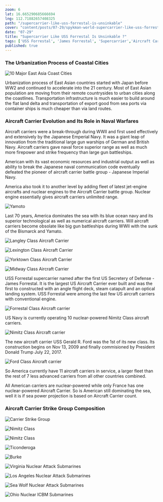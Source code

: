 ```yaml
---
zoom: 6
lat: 16.665290685666694
lng: 112.71882657408325
path: "/supercarrier-like-uss-forrestal-is-unsinkable"
cover: "content/posts/07-29/spykman-world-supercarrier-like-uss-forrestal-is-unsinkable.png"
date: "07-29"
title: "Supercarrier Like USS Forrestal Is Unsinkable ?"
tags: ['USS Forrestal', 'James Forrestal', 'Supercarrier','Aircraft Carrier','US Navy','Blue Ocean Navy','Submarine','Longrange Missle','Spykman World','Nicholas Spykman']    
published: true
---
```

### The Urbanization Process of Coastal Cities
![10 Major East Asia Coast Cities](content/posts/07-29/10_major_coastal_cities_of_east_asia.png)

Urbanization process of East Asian countries started with Japan before WW2 and continued to accelerate into the 21 century. Most of East Asian population are moving from their remote countrysides to urban cities along the coastlines. Transportation infrastructure is much easier to build around the flat land delta and transportation of export good from sea ports via container ships is much cheaper than via land routes. 

### Aircraft Carrier Evolution and Its Role in Naval Warfares
Aircraft carriers were a break-through during WWII and first used effectively and extensively by the Japanese Emperial Navy. It was a giant leap of innovation from the traditional large gun warships of German and British Navy. Aircraft carriers gave naval force superior range as well as much more firepower and strike frequency than large gun battleships.

American with its vast economic resources and industrial output as well as ability to break the Japanese naval communication code eventually defeated the pioneer of aircraft carrier battle group - Japanese Imperial Navy.

America also took it to another level by adding fleet of latest jet-engine aircrafts and nuclear engines to the Aircraft Carrier battle group. Nuclear engine essentially gives aircraft carriers unlimited range.

![Yamoto](content/posts/07-29/yamoto_battleship.png)

Last 70 years, America dominates the sea with its blue ocean navy and its superior technological as well as numerical aircraft carriers. Will aircraft carriers become obsolate like big gun battleships during WWII with the sunk of the Bismarck and Yamato. 

![Langley Class Aircraft Carrier](content/posts/07-29/langley_class_carrier.png)

![Lexington Class Aircraft Carrier](content/posts/07-29/lexington_class_carrier.png)

![Yorktown Class Aircraft Carrier](content/posts/07-29/yorktown_class_carrier.png)

![Midway Class Aircraft Carrier](content/posts/07-29/midway_class_carrier.png)

USS Forrestal supercarrier named after the first US Secretery of Defense - James Forrestal. It is the largest US Aircraft Carrier ever built and was the first to constructed with an angle flight deck, steam catapult and an optical landing system. USS Forrestal were among the last few US aircraft carriers with conventional engine. 

![Forrestal Class Aircraft carrier](content/posts/07-29/forrestal_class_carrier.png)

US Navy is currently operating 10 nuclear-powered Nimitz Class aircraft carriers.

![Nimitz Class Aircraft carrier](content/posts/07-29/nimitz_class_carrier.png)

The new aircraft carrier USS Gerald R. Ford was the 1st of its new class. Its construction begins on Nov 13, 2009 and finally commisioned by President Donald Trump July 22, 2017.

![Ford Class Aircraft carrier](content/posts/07-29/ford_class_carrier.png)

So America currently have 11 aircraft carriers in service, a larger fleet than the rest of 7 less advanced carriers from all other countries combined. 

All American carriers are nuclear-powered while only France has one nuclear-powered Aircraft Carrier. So is American still dominating the sea, well it is if sea power projection is based on Aircraft Carrier count. 

### Aircraft Carrier Strike Group Composition
![Carrier Strike Group](content/posts/07-29/US_Carrier_Strike_Group.png)

![Nimitz Class](content/posts/07-29/Nimitz_class_Carrier01.png)

![Nimitz Class](content/posts/07-29/Nimitz_class_Carrier02.png)

![Ticonderoga](content/posts/07-29/Ticonderoga_cruiser.png)

![Burke](content/posts/07-29/Burke_destroyer.png)

![Virginia Nuclear Attack Submarines](content/posts/07-29/virginia_attack_submarines.png)

![Los Angeles Nuclear Attack Submarines](content/posts/07-29/Los_Angeles_attack_submarines.png)

![Sea Wolf Nuclear Attack Submarines](content/posts/07-29/Seawolf_Attack_Submarines.png)

![Ohio Nuclear ICBM Submarines](content/posts/07-29/ohio_ballistic_missile_submarine.png)





